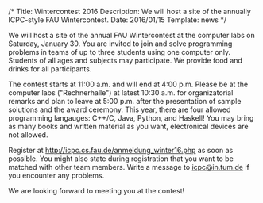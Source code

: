 /*
Title: Wintercontest 2016
Description: We will host a site of the annually ICPC-style FAU Wintercontest.
Date: 2016/01/15
Template: news
*/

We will host a site of the annual FAU Wintercontest at the computer labs on Saturday, January 30. You are invited to join and solve programming problems in teams of up to three students using one computer only. Students of all ages and subjects may participate. We provide food and drinks for all participants.

The contest starts at 11:00 a.m. and will end at 4:00 p.m. Please be at the computer labs ("Rechnerhalle") at latest 10:30 a.m. for organizatorial remarks and plan to leave at 5:00 p.m. after the presentation of sample solutions and the award ceremony. This year, there are four allowed programming langauges: C++/C, Java, Python, and Haskell! You may bring as many books and written material as you want, electronical devices are not allowed.

Register at http://icpc.cs.fau.de/anmeldung_winter16.php as soon as possible. You might also state during registration that you want to be matched with other team members. Write a message to icpc@in.tum.de if you encounter any problems.

We are looking forward to meeting you at the contest!
